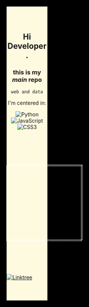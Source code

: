 <meta name="viewport" content="width=device-width, initial-scale=1">
<link rel="stylesheet" href="github-markdown.css">

  <Style>
body {
	margin left: 500;
	padding: 500;
	display: flex;
	justify-content: center;
	align-items: center;
	min-height: 100vh;
	background-color: #000;
	perspective: 1000px;
	overflow: hidden;
}
.markdown-body {
		box-sizing: border-box;
		min-width: 200px;
		max-width: 980px;
		margin: 0 auto;
		padding: 45px;
	}

	@media (max-width: 767px) {
		.markdown-body {
			padding: 15px;
		}
	}
.scene {
	width: 200px;
	height: 200px;
	margin left: 500;
	transform-style: preserve-3d;
	animation: rotate 30s infinite linear;
}

.cube {
	width: 100%;
	height: 100%;
	position: middle;
	transform-style: preserve-3d;
}

.face {
	position: absolute;
	width: 100%;
	height: 100%;
	background-size: cover;
	background-position: center;
	opacity: 1.;
	border: 2px solid rgba(255, 255, 255, 0.5);
}

.front {
	transform: rotateY(0deg) translateZ(100px);
	background-image: url("https://cdn.pixabay.com/photo/2022/01/30/13/33/github-6980894_1280.png");
}
.right {
	transform: rotateY(90deg) translateZ(100px);
	background-image: url("https://cdn.pixabay.com/photo/2022/01/30/13/33/github-6980894_1280.png");
}
.back {
	transform: rotateY(180deg) translateZ(100px);
	background-image: url("https://cdn.pixabay.com/photo/2022/01/30/13/33/github-6980894_1280.png");
}
.left {
	transform: rotateY(-90deg) translateZ(100px);
	background-image: url("https://cdn.pixabay.com/photo/2022/01/30/13/33/github-6980894_1280.png");
}
.top {
	transform: rotateX(90deg) translateZ(100px);
	background-image: url("https://cdn.pixabay.com/photo/2022/01/30/13/33/github-6980894_1280.png");
}
.bottom {
	transform: rotateX(-90deg) translateZ(100px);
	background-image: url("https://cdn.pixabay.com/photo/2022/01/30/13/33/github-6980894_1280.png");
}

@keyframes rotate {
	0% {
		transform: rotateX(0) rotateY(0);
	}
	100% {
		transform: rotateX(360deg) rotateY(360deg);
	}
}
</style>

<article class="markdown-body">
  
<div style="background-color:rgb(254, 250, 224); text-align:center; vertical-align: middle; padding:40px 0;">

# Hi Developer.
### this is my _main_ repo 
`web and data`

I'm centered in:

![Python](https://img.shields.io/badge/python-3670A0?style=for-the-badge&logo=python&logoColor=ffdd54) ![JavaScript](https://img.shields.io/badge/javascript-%23323330.svg?style=for-the-badge&logo=javascript&logoColor=%23F7DF1E) ![CSS3](https://img.shields.io/badge/css3-%231572B6.svg?style=for-the-badge&logo=css3&logoColor=white) 
</div>

<div class="bgCube" style="background-color:rgb(254, 250, 224); align:center; padding:40px 0;">
    <div class="scene">
    	<div class="cube">
    		<div class="face front" text-align:center; vertical-align: middle; padding:40px 0;"></div>
    		<div class="face back" text-align:center; vertical-align: middle; padding:40px 0;"></div>
    		<div class="face right" text-align:center; vertical-align: middle; padding:40px 0;"></div>
    		<div class="face left" text-align:center; vertical-align: middle; padding:40px 0;"></div>
    		<div class="face top" text-align:center; vertical-align: middle; padding:40px 0;"></div>
    		<div class="face bottom" text-align:center; vertical-align: middle; padding:40px 0;"></div>
    	</div>
    </div>
</div>

<div style="background-color:rgb(254, 250, 224); align:center; padding:40px 0;"> 

  <a id="active" href="https://linktr.ee/j0rgw">![Linktree](https://img.shields.io/badge/linktree-1de9b6?style=for-the-badge&logo=linktree&logoColor=black)</a>
  
</div>

</article>
